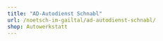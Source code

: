 ```yaml
---
title: "AD-Autodienst Schnabl"
url: /noetsch-im-gailtal/ad-autodienst-schnabl/
shop: Autowerkstatt
---
```

